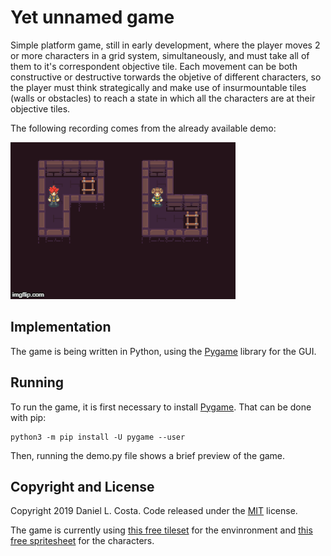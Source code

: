 # Yet unnamed game
Simple platform game, still in early development, where the player moves 2 or more characters in a grid system, simultaneously, and must take all of them to it's correspondent objective tile.
Each movement can be both constructive or destructive torwards the objetive of different characters, so the player must think strategically and make use of insurmountable tiles (walls or obstacles) to reach a state in which all the characters are at their objective tiles.

The following recording comes from the already available demo:

![Brief demonstration of the game](demo_recording.gif?raw=true "")

## Implementation
The game is being written in Python, using the [Pygame](https://www.pygame.org/wiki/about) library for the GUI.

## Running
To run the game, it is first necessary to install [Pygame](https://www.pygame.org/wiki/about).
That can be done with pip:

```
python3 -m pip install -U pygame --user
```

Then, running the demo.py file shows a brief preview of the game.

## Copyright and License

Copyright 2019 Daniel L. Costa. Code released under the [MIT](https://github.com/dluiscosta/pythongame/blob/master/LICENSE) license.

The game is currently using [this free tileset](https://pixel-poem.itch.io/dungeon-assetpuck) for the envinronment and [this free spritesheet](http://finalbossblues.com/timefantasy/freebies/more-character-sprites/) for the characters.
